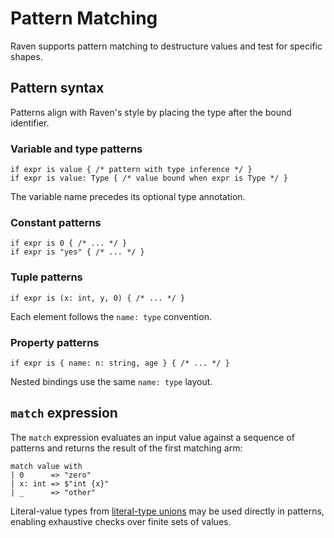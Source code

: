 # Pattern Matching

Raven supports pattern matching to destructure values and test for specific shapes.

## Pattern syntax

Patterns align with Raven's style by placing the type after the bound identifier.

### Variable and type patterns

```raven
if expr is value { /* pattern with type inference */ }
if expr is value: Type { /* value bound when expr is Type */ }
```

The variable name precedes its optional type annotation.

### Constant patterns

```raven
if expr is 0 { /* ... */ }
if expr is "yes" { /* ... */ }
```

### Tuple patterns

```raven
if expr is (x: int, y, 0) { /* ... */ }
```

Each element follows the `name: type` convention.

### Property patterns

```raven
if expr is { name: n: string, age } { /* ... */ }
```

Nested bindings use the same `name: type` layout.

## `match` expression

The `match` expression evaluates an input value against a sequence of patterns and returns the result of the first matching arm:

```raven
match value with
| 0      => "zero"
| x: int => $"int {x}"
| _      => "other"
```

Literal-value types from [literal-type unions](proposals/literal-types.md) may be used directly in patterns, enabling exhaustive checks over finite sets of values.
